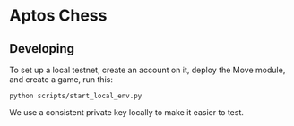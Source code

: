 # Aptos Chess

## Developing
To set up a local testnet, create an account on it, deploy the Move module, and create a game, run this:
```
python scripts/start_local_env.py
```

We use a consistent private key locally to make it easier to test.
